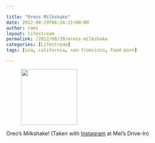 ```yaml
---

title: "Oreos Milkshake"
date: 2012-08-29T06:24:11+00:00
author: rami
layout: lifestream 
permalink: /2012/08/29/oreos-milkshake
categories: [Lifestream]
tags: [usa, california, san-francisco, food-porn]

---
```


<div id='gallery-41' class='gallery galleryid-1913 gallery-columns-3 gallery-size-thumbnail'>
  <figure class='gallery-item'> 
  
  <div class='gallery-icon landscape'>
    <a href='http://139.59.20.41/2012/08/29/oreos-milkshake-taken-with-instagram-at-mels/attachment/1914/'><img width="150" height="150" src="http://139.59.20.41/wp-content/uploads/2012/08/tumblr_m9i74b2Ma11qb4qlko1_1280-150x150.jpg" class="attachment-thumbnail size-thumbnail" alt="" srcset="http://139.59.20.41/wp-content/uploads/2012/08/tumblr_m9i74b2Ma11qb4qlko1_1280-150x150.jpg 150w, http://139.59.20.41/wp-content/uploads/2012/08/tumblr_m9i74b2Ma11qb4qlko1_1280-300x300.jpg 300w, http://139.59.20.41/wp-content/uploads/2012/08/tumblr_m9i74b2Ma11qb4qlko1_1280-100x100.jpg 100w, http://139.59.20.41/wp-content/uploads/2012/08/tumblr_m9i74b2Ma11qb4qlko1_1280.jpg 612w" sizes="100vw" /></a>
  </div></figure>
</div>

Oreo&#8217;s Milkshake! (Taken with [Instagram](http://instagram.com) at Mel&#8217;s Drive-In)
